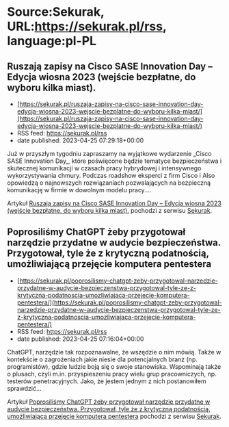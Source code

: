 # Source:Sekurak, URL:https://sekurak.pl/rss, language:pl-PL

## Ruszają zapisy na Cisco SASE Innovation Day – Edycja wiosna 2023 (wejście bezpłatne, do wyboru kilka miast).
 - [https://sekurak.pl/ruszaja-zapisy-na-cisco-sase-innovation-day-edycja-wiosna-2023-wejscie-bezplatne-do-wyboru-kilka-miast/](https://sekurak.pl/ruszaja-zapisy-na-cisco-sase-innovation-day-edycja-wiosna-2023-wejscie-bezplatne-do-wyboru-kilka-miast/)
 - RSS feed: https://sekurak.pl/rss
 - date published: 2023-04-25 07:29:18+00:00

<p>Już w przyszłym tygodniu zapraszamy na wyjątkowe wydarzenie &#8222;Cisco SASE Innovation Day&#8222;, które poświęcone będzie tematyce bezpieczeństwa i skutecznej komunikacji w czasach pracy hybrydowej i intensywnego wykorzystywania chmury. Podczas roadshow eksperci z firm Cisco i Also opowiedzą o najnowszych rozwiązaniach pozwalających na bezpieczną komunikację w firmie w dowolnym modelu pracy....</p>
<p>Artykuł <a href="https://sekurak.pl/ruszaja-zapisy-na-cisco-sase-innovation-day-edycja-wiosna-2023-wejscie-bezplatne-do-wyboru-kilka-miast/" rel="nofollow">Ruszają zapisy na Cisco SASE Innovation Day &#8211; Edycja wiosna 2023 (wejście bezpłatne, do wyboru kilka miast).</a> pochodzi z serwisu <a href="https://sekurak.pl" rel="nofollow">Sekurak</a>.</p>

## Poprosiliśmy ChatGPT żeby przygotował narzędzie przydatne w audycie bezpieczeństwa. Przygotował, tyle że z krytyczną podatnością, umożliwiającą przejęcie komputera pentestera
 - [https://sekurak.pl/poprosilismy-chatgpt-zeby-przygotowal-narzedzie-przydatne-w-audycie-bezpieczenstwa-przygotowal-tyle-ze-z-krytyczna-podatnoscia-umozliwiajaca-przejecie-komputera-pentestera/](https://sekurak.pl/poprosilismy-chatgpt-zeby-przygotowal-narzedzie-przydatne-w-audycie-bezpieczenstwa-przygotowal-tyle-ze-z-krytyczna-podatnoscia-umozliwiajaca-przejecie-komputera-pentestera/)
 - RSS feed: https://sekurak.pl/rss
 - date published: 2023-04-25 07:16:04+00:00

<p>ChatGPT, narzędzie tak rozpoznawalne, że wszędzie o nim mówią. Także w kontekście o zagrożeniach jakie niesie dla potencjalnych branż (np. programistów), gdzie ludzie boją się o swoje stanowiska. Wspominają także o plusach, czyli m.in. przyspieszeniu pracy wielu grup pracowniczych, np. testerów penetracyjnych. Jako, że jestem jednym z nich postanowiłem sprawdzić...</p>
<p>Artykuł <a href="https://sekurak.pl/poprosilismy-chatgpt-zeby-przygotowal-narzedzie-przydatne-w-audycie-bezpieczenstwa-przygotowal-tyle-ze-z-krytyczna-podatnoscia-umozliwiajaca-przejecie-komputera-pentestera/" rel="nofollow">Poprosiliśmy ChatGPT żeby przygotował narzędzie przydatne w audycie bezpieczeństwa. Przygotował, tyle że z krytyczną podatnością, umożliwiającą przejęcie komputera pentestera</a> pochodzi z serwisu <a href="https://sekurak.pl" rel="nofollow">Sekurak</a>.</p>

